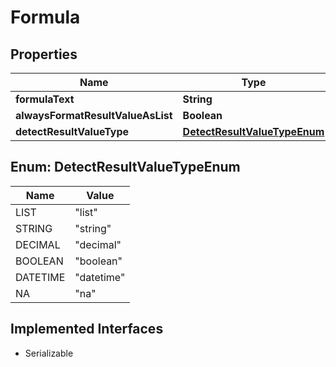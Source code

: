 

# Formula


## Properties

| Name | Type | Description | Notes |
|------------ | ------------- | ------------- | -------------|
|**formulaText** | **String** |  |  |
|**alwaysFormatResultValueAsList** | **Boolean** |  |  [optional] |
|**detectResultValueType** | [**DetectResultValueTypeEnum**](#DetectResultValueTypeEnum) |  |  [optional] |



## Enum: DetectResultValueTypeEnum

| Name | Value |
|---- | -----|
| LIST | &quot;list&quot; |
| STRING | &quot;string&quot; |
| DECIMAL | &quot;decimal&quot; |
| BOOLEAN | &quot;boolean&quot; |
| DATETIME | &quot;datetime&quot; |
| NA | &quot;na&quot; |


## Implemented Interfaces

* Serializable


